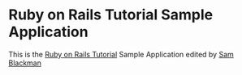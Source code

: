 # Ruby on Rails Tutorial Sample Application

This is the [Ruby on Rails Tutorial](http://rubytutorial.org) Sample Application edited by [Sam Blackman](http://rightcleaner.co.uk)